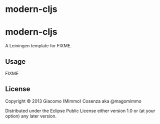 # modern-cljs

# modern-cljs

A Leiningen template for FIXME.

## Usage

FIXME

## License

Copyright © 2013 Giacomo (Mimmo) Cosenza aka @magomimmo

Distributed under the Eclipse Public License either version 1.0 or (at
your option) any later version.
